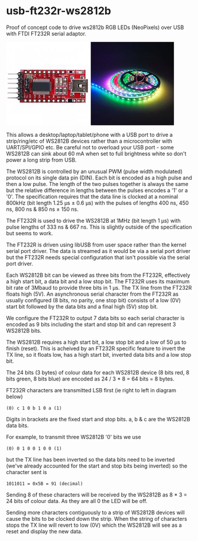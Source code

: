 # usb-ft232r-ws2812b
Proof of concept code to drive ws2812b RGB LEDs (NeoPixels) over USB with FTDI FT232R serial adaptor.

![FT232R](https://github.com/oneineight/usb-ft232r-ws2812b/raw/master/FT232R.jpg "FT232R")
![WS2812B](https://github.com/oneineight/usb-ft232r-ws2812b/raw/master/WS2812B.jpg "WS2812B")

This allows a desktop/laptop/tablet/phone with a USB port to drive a strip/ring/etc of WS2812B devices rather than a microcontroller with UART/SPI/GPIO etc. Be careful not to overload your USB  port - some WS2812B can sink about 60 mA when set to full brightness white so don't power a long strip from USB.

The WS2812B is controlled by an unusual PWM (pulse width modulated) protocol on its single data pin (DIN). Each bit is encoded as a high pulse and then a low pulse. The length of the two pulses together is always the same but the relative difference in lengths between the pulses encodes a '1' or a '0'. The specification requires that the data line is clocked at a nominal 800kHz (bit length 1.25 μs ± 0.6 μs) with the pulses of lengths 400 ns, 450 ns, 800 ns & 850 ns ± 150 ns.

The FT232R is used to drive the WS2812B at 1MHz (bit length 1 μs) with pulse lengths of 333 ns & 667 ns. This is slightly outside of the specification but seems to work.

The FT232R is driven using libUSB from user space rather than the kernel serial port driver. The data is streamed as it would be via a serial port driver but the FT232R needs special configuration that isn't possible via the serial port driver.

Each WS2812B bit can be viewed as three bits from the FT232R, effectively a high start bit, a data bit and a low stop bit. The FT232R uses its maximum bit rate of 3Mbaud to provide three bits in 1 μs. The TX line from the FT232R floats high (5V). An asynchronous serial character from the FT232R as usually configured (8 bits, no parity, one stop bit) consists of a low (0V) start bit followed by the data bits and a final high (5V) stop bit.

We configure the FT232R to output 7 data bits so each serial character is encoded as 9 bits including the start and stop bit and can represent 3 WS2812B bits.

The WS2812B requires a high start bit, a low stop bit and a low of 50 μs to finish (reset). This is acheived by an FT232R specific feature to invert the TX line, so it floats low, has a high start bit, inverted data bits and a low stop bit.

The 24 bits (3 bytes) of colour data for each WS2812B device (8 bits red, 8 bits green, 8 bits blue) are encoded as 24 / 3 * 8 = 64 bits = 8 bytes.

FT232R characters are transmitted LSB first (ie right to left in diagram below)

    (0) c 1 0 b 1 0 a (1) 

Digits in brackets are the fixed start and stop bits. a, b & c are the WS2812B data bits.

For example, to transmit three WS2812B '0' bits we use

    (0) 0 1 0 0 1 0 0 (1)

but the TX line has been inverted so the data bits need to be inverted (we've already accounted for the start and stop bits being inverted) so the character sent is

    1011011 = 0x5B = 91 (decimal)

Sending 8 of these characters will be received by the WS2812B as 8 * 3 = 24 bits of colour data. As they are all 0 the LED will be off.

Sending more characters contiguously to a strip of WS2812B devices will cause the bits to be clocked down the strip. When the string of characters stops the TX line will revert to low (0V) which the WS2812B will see as a reset and display the new data.



